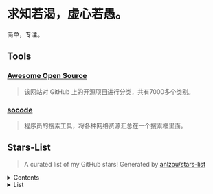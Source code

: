 # 求知若渴，虚心若愚。
简单，专注。

## Tools

### [Awesome Open Source](https://awesomeopensource.com/)
>该网站对 GitHub 上的开源项目进行分类，共有7000多个类别。

### [socode](https://socode.pro/)
>程序员的搜索工具，将各种网络资源汇总在一个搜索框里面。

## Stars-List
> A curated list of my GitHub stars! Generated by [anlzou/stars-list](https://github.com/anlzou/stars-list)

<details><summary>Contents</summary>

  - [C++](#c)
  - [CSS](#css)
  - [HTML](#html)
  - [Java](#java)
  - [JavaScript](#javascript)
  - [Makefile](#makefile)
  - [Python](#python)
  - [Shell](#shell)
  - [TypeScript](#typescript)
  - [Vue](#vue)
</details>

<details><summary>List</summary>

## C++
- [taichi-dev/taichi](https://github.com/taichi-dev/taichi) - Productive & portable programming language for high-performance, sparse & differentiable computing
## CSS
- [jdan/98.css](https://github.com/jdan/98.css) - A design system for building faithful recreations of old UIs
## HTML
- [chokcoco/magicCss](https://github.com/chokcoco/magicCss) - CSS3奇思妙想，单标签实现各类图形
- [bennettfeely/bennett](https://github.com/bennettfeely/bennett) - My websites
## Java
- [CyC2018/CS-Notes](https://github.com/CyC2018/CS-Notes) - 

- [doocs/advanced-java](https://github.com/doocs/advanced-java) -  技术面试必备基础知识、Leetcode、计算机操作系统、计算机网络、系统设计、Java、Python、C++
- [kon9chunkit/GitHub-Chinese-Top-Charts](https://github.com/kon9chunkit/GitHub-Chinese-Top-Charts) - 

- [halo-dev/halo](https://github.com/halo-dev/halo) -  互联网 Java 工程师进阶知识完全扫盲：涵盖高并发、分布式、高可用、微服务、海量数据处理等领域知识，后端同学必看，前端同学也可学习
- [Antabot/White-Jotter](https://github.com/Antabot/White-Jotter) - 

- [enilu/web-flash](https://github.com/enilu/web-flash) -  GitHub中文排行榜，帮助你发现高分优秀中文项目、更高效地吸收国人的优秀经验成果；榜单每周更新一次，敬请关注！
- [ProceduralZC/pointZSXY](https://github.com/ProceduralZC/pointZSXY) - 

## JavaScript
- [apache/incubator-echarts](https://github.com/apache/incubator-echarts) - A powerful, interactive charting and visualization library for browser
- [transloadit/uppy](https://github.com/transloadit/uppy) - The next open source file uploader for web browsers 
- [sampotts/plyr](https://github.com/sampotts/plyr) - 

- [fingerprintjs/fingerprintjs2](https://github.com/fingerprintjs/fingerprintjs2) - A simple HTML5, YouTube and Vimeo player
- [jupyterlab/jupyterlab](https://github.com/jupyterlab/jupyterlab) - Modern & flexible browser fingerprinting library
- [cmiscm/leonsans](https://github.com/cmiscm/leonsans) - JupyterLab computational environment.
- [metafizzy/zdog](https://github.com/metafizzy/zdog) - Leon Sans is a geometric sans-serif typeface made with code in 2019 by Jongmin Kim.
- [ElemeFE/v-charts](https://github.com/ElemeFE/v-charts) - Flat, round, designer-friendly pseudo-3D engine for canvas & SVG
- [timqian/chinese-independent-blogs](https://github.com/timqian/chinese-independent-blogs) - 基于 Vue2.0 和 ECharts 封装的图表组件
- [plotly/falcon](https://github.com/plotly/falcon) - 

- [mengshukeji/Luckysheet](https://github.com/mengshukeji/Luckysheet) - 中文独立博客列表
- [OBKoro1/koro1FileHeader](https://github.com/OBKoro1/koro1FileHeader) - Free, open-source SQL client for Windows and Mac 
- [coreui/coreui-icons](https://github.com/coreui/coreui-icons) - 

- [pchen66/panolens.js](https://github.com/pchen66/panolens.js) - Luckysheet is an online spreadsheet like excel that is powerful, simple to configure, and completely open source.
- [mayeaux/videodownloader](https://github.com/mayeaux/videodownloader) - 在vscode中用于生成文件头部注释和函数注释的插件，经过多版迭代后，插件：支持所有主流语言,功能强大，灵活方便，文档齐全，食用简单！觉得插件不错的话，点击右上角给个Star
- [ColinEspinas/darken](https://github.com/ColinEspinas/darken) - 呀~
- [Mongkii/RMind](https://github.com/Mongkii/RMind) - CoreUI Free Icons - Premium designed free icon set with marks in SVG, Webfont and raster formats
- [vortesnail/qier-player](https://github.com/vortesnail/qier-player) - Javascript panorama viewer based on Three.js
## Makefile
- [jobbole/awesome-python-cn](https://github.com/jobbole/awesome-python-cn) - Python资源大全中文版，包括：Web框架、网络爬虫、模板引擎、数据库、数据可视化、图片处理等，由伯乐在线持续更新。
## Python
- [521xueweihan/HelloGitHub](https://github.com/521xueweihan/HelloGitHub) - 

- [pyecharts/pyecharts](https://github.com/pyecharts/pyecharts) -  Find pearls on open-source seashore 分享 GitHub 上有趣、入门级的开源项目
- [wistbean/learn_python3_spider](https://github.com/wistbean/learn_python3_spider) - 

- [tebelorg/RPA-Python](https://github.com/tebelorg/RPA-Python) -  Python Echarts Plotting Library
- [maguowei/starred](https://github.com/maguowei/starred) - python爬虫教程系列、从0到1学习python爬虫，包括浏览器抓包，手机APP抓包，如 fiddler、mitmproxy，各种爬虫涉及的模块的使用，如：requests、beautifulSoup、selenium、appium、scrapy等，以及IP代理，验证码识别，Mysql，MongoDB数据库的python使用，多线程多进程爬虫的使用，css 爬虫加密逆向破解，JS爬虫逆向，…
- [JustDoPython/python-examples](https://github.com/JustDoPython/python-examples) - Python package for RPA (robotic process automation)
## Shell
- [nvm-sh/nvm](https://github.com/nvm-sh/nvm) - Node Version Manager - POSIX-compliant bash script to manage multiple active node.js versions
## TypeScript
- [cdr/code-server](https://github.com/cdr/code-server) - VS Code in the browser
- [excalidraw/excalidraw](https://github.com/excalidraw/excalidraw) - Virtual whiteboard for sketching hand-drawn like diagrams
- [cyrildiagne/ar-cutpaste](https://github.com/cyrildiagne/ar-cutpaste) - Cut and paste your surroundings using AR
- [CopyTranslator/CopyTranslator](https://github.com/CopyTranslator/CopyTranslator) - Foreign language reading and translation assistant based on copy and translate.
- [vortesnail/qier-progress](https://github.com/vortesnail/qier-progress) - 

## Vue
- [chuzhixin/vue-admin-beautiful](https://github.com/chuzhixin/vue-admin-beautiful) - 

- [Haixiang6123/overwatch-ui](https://github.com/Haixiang6123/overwatch-ui) - vue-admin-beautiful是一款基于vue+element-ui的绝佳的中后台前端开发管理框架（基于vue/cli 4 最新版，同时支持电脑，手机，平板）,他同时是拥有100+页面的大型vue前端单页应用,长期更新维护,感谢您的star,我一直在努力 Vue admin beautiful is an excellent front-end development framew…
</details>
